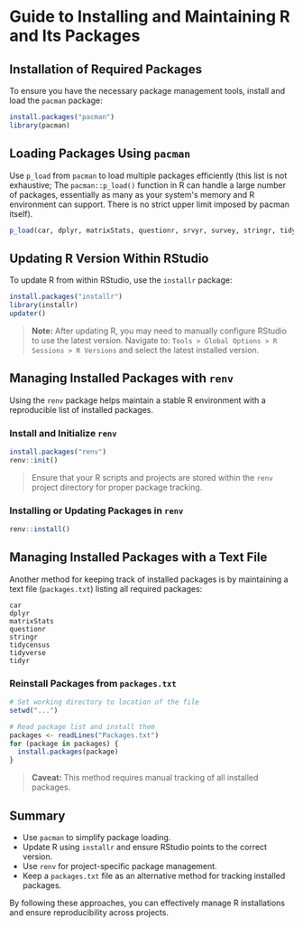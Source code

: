 # Guide to Installing and Maintaining R and Its Packages

## Installation of Required Packages

To ensure you have the necessary package management tools, install and load the `pacman` package:

```r
install.packages("pacman")
library(pacman)
```

## Loading Packages Using `pacman`

Use `p_load` from `pacman` to load multiple packages efficiently (this list is not exhaustive; The `pacman::p_load()` function in R can handle a large number of packages, essentially as many as your system's memory and R environment can support. There is no strict upper limit imposed by pacman itself).

```r
p_load(car, dplyr, matrixStats, questionr, srvyr, survey, stringr, tidycensus, tidyverse, tidyr)
```

## Updating R Version Within RStudio

To update R from within RStudio, use the `installr` package:

```r
install.packages("installr")
library(installr)
updater()
```

> **Note:** After updating R, you may need to manually configure RStudio to use the latest version. Navigate to:
> `Tools > Global Options > R Sessions > R Versions` and select the latest installed version.

## Managing Installed Packages with `renv`

Using the `renv` package helps maintain a stable R environment with a reproducible list of installed packages.

### Install and Initialize `renv`

```r
install.packages("renv")
renv::init()
```

> Ensure that your R scripts and projects are stored within the `renv` project directory for proper package tracking.

### Installing or Updating Packages in `renv`

```r
renv::install()
```

## Managing Installed Packages with a Text File

Another method for keeping track of installed packages is by maintaining a text file (`packages.txt`) listing all required packages:

```
car
dplyr
matrixStats
questionr
stringr
tidycensus
tidyverse
tidyr
```

### Reinstall Packages from `packages.txt`

```r
# Set working directory to location of the file
setwd("...")

# Read package list and install them
packages <- readLines("Packages.txt")
for (package in packages) {
  install.packages(package)
}
```

> **Caveat:** This method requires manual tracking of all installed packages.

## Summary

- Use `pacman` to simplify package loading.
- Update R using `installr` and ensure RStudio points to the correct version.
- Use `renv` for project-specific package management.
- Keep a `packages.txt` file as an alternative method for tracking installed packages.

By following these approaches, you can effectively manage R installations and ensure reproducibility across projects.
